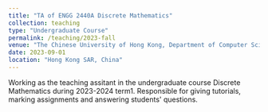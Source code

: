 ```yaml
---
title: "TA of ENGG 2440A Discrete Mathematics"
collection: teaching
type: "Undergraduate Course"
permalink: /teaching/2023-fall
venue: "The Chinese University of Hong Kong, Department of Computer Science and Engineering"
date: 2023-09-01
location: "Hong Kong SAR, China"
---
```

Working as the teaching assitant in the undergraduate course Discrete Mathematics during 2023-2024 term1. Responsible for giving tutorials, marking assignments and answering students' questions.

